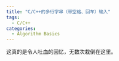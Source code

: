 ```yaml
---
title: "C/C++的多行字串（带空格、回车）输入"
tags:
  - C/C++
categories:
  - Algorithm Basics
---
```

这真的是令人吐血的回忆，无数次栽倒在这里。